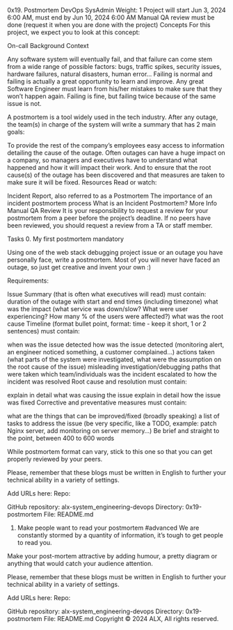 0x19. Postmortem
DevOps
SysAdmin
 Weight: 1
 Project will start Jun 3, 2024 6:00 AM, must end by Jun 10, 2024 6:00 AM
 Manual QA review must be done (request it when you are done with the project)
Concepts
For this project, we expect you to look at this concept:

On-call
Background Context


Any software system will eventually fail, and that failure can come stem from a wide range of possible factors: bugs, traffic spikes, security issues, hardware failures, natural disasters, human error… Failing is normal and failing is actually a great opportunity to learn and improve. Any great Software Engineer must learn from his/her mistakes to make sure that they won’t happen again. Failing is fine, but failing twice because of the same issue is not.

A postmortem is a tool widely used in the tech industry. After any outage, the team(s) in charge of the system will write a summary that has 2 main goals:

To provide the rest of the company’s employees easy access to information detailing the cause of the outage. Often outages can have a huge impact on a company, so managers and executives have to understand what happened and how it will impact their work.
And to ensure that the root cause(s) of the outage has been discovered and that measures are taken to make sure it will be fixed.
Resources
Read or watch:

Incident Report, also referred to as a Postmortem
The importance of an incident postmortem process
What is an Incident Postmortem?
More Info
Manual QA Review
It is your responsibility to request a review for your postmortem from a peer before the project’s deadline. If no peers have been reviewed, you should request a review from a TA or staff member.

Tasks
0. My first postmortem
mandatory


Using one of the web stack debugging project issue or an outage you have personally face, write a postmortem. Most of you will never have faced an outage, so just get creative and invent your own :)

Requirements:

Issue Summary (that is often what executives will read) must contain:
duration of the outage with start and end times (including timezone)
what was the impact (what service was down/slow? What were user experiencing? How many % of the users were affected?)
what was the root cause
Timeline (format bullet point, format: time - keep it short, 1 or 2 sentences) must contain:

when was the issue detected
how was the issue detected (monitoring alert, an engineer noticed something, a customer complained…)
actions taken (what parts of the system were investigated, what were the assumption on the root cause of the issue)
misleading investigation/debugging paths that were taken
which team/individuals was the incident escalated to
how the incident was resolved
Root cause and resolution must contain:

explain in detail what was causing the issue
explain in detail how the issue was fixed
Corrective and preventative measures must contain:

what are the things that can be improved/fixed (broadly speaking)
a list of tasks to address the issue (be very specific, like a TODO, example: patch Nginx server, add monitoring on server memory…)
Be brief and straight to the point, between 400 to 600 words

While postmortem format can vary, stick to this one so that you can get properly reviewed by your peers.

Please, remember that these blogs must be written in English to further your technical ability in a variety of settings.

Add URLs here:
Repo:

GitHub repository: alx-system_engineering-devops
Directory: 0x19-postmortem
File: README.md
1. Make people want to read your postmortem
#advanced
We are constantly stormed by a quantity of information, it’s tough to get people to read you.

Make your post-mortem attractive by adding humour, a pretty diagram or anything that would catch your audience attention.

Please, remember that these blogs must be written in English to further your technical ability in a variety of settings.

Add URLs here:
Repo:

GitHub repository: alx-system_engineering-devops
Directory: 0x19-postmortem
File: README.md
Copyright © 2024 ALX, All rights reserved.